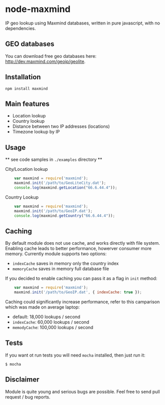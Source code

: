 
node-maxmind
========

IP geo lookup using Maxmind databases, written in pure javascript, with no dependencies.

## GEO databases

You can download free geo databases here: http://dev.maxmind.com/geoip/geolite.


## Installation

    npm install maxmind


## Main features

 - Location lookup
 - Country lookup
 - Distance between two IP addresses (locations)
 - Timezone lookup by IP

## Usage

** see code samples in `./examples` directory **

City/Location lookup

```js
    var maxmind = require('maxmind');
    maxmind.init('/path/to/GeoLiteCity.dat');
    console.log(maxmind.getLocation("66.6.44.4"));
```

Country Lookup

```js
    var maxmind = require('maxmind');
    maxmind.init('/path/to/GeoIP.dat');
    console.log(maxmind.getCountry("66.6.44.4"));
```

## Caching

By default module does not use cache, and works directly with file system. Enabling cache
leads to better performance, howerver consumer more memory. Currently module supports two options:

- `indexCache` saves in memory only the country index
- `memoryCache` saves in memory full database file

If you decided to enable caching you can pass it as a flag in `init` method:

```js
    var maxmind = require('maxmind');
    maxmind.init('/path/to/GeoIP.dat', { indexCache: true });
```

Caching could significantly increase performance, refer to this camparison which was made on average
laptop:

- default: 18,000 lookups / second
- `indexCache`: 60,000 lookups / second
- `memodyCache`: 100,000 lookups / second

## Tests

If you want ot run tests you will need `mocha` installed, then just run it:

    $ mocha


## Disclaimer

Module is quite young and serious bugs are possible. Feel free to
send pull request / bug reports.

